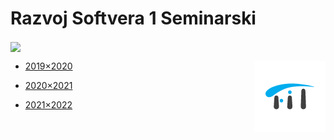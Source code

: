 # Razvoj Softvera 1 Seminarski

[<img src="https://discordapp.com/api/guilds/440055845552914433/widget.png" align="center">](https://discord.gg/MFzeztS)


<img src=".assets/fit-logo.png" align="right">


* [2019×2020](./Seminarski/2019×2020.md)
* [2020×2021](./Seminarski/2020×2021.md)

* [2021×2022](./Seminarski/2021×2022.md)
